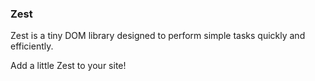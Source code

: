### Zest ###
Zest is a tiny DOM library designed to perform simple tasks quickly and efficiently.

Add a little Zest to your site!